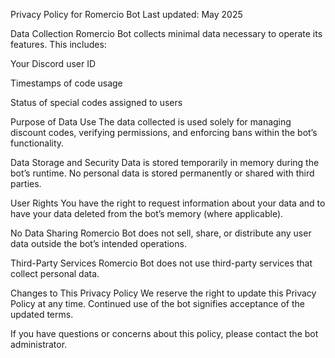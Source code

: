 Privacy Policy for Romercio Bot
Last updated: May 2025

Data Collection
Romercio Bot collects minimal data necessary to operate its features. This includes:

Your Discord user ID

Timestamps of code usage

Status of special codes assigned to users

Purpose of Data Use
The data collected is used solely for managing discount codes, verifying permissions, and enforcing bans within the bot’s functionality.

Data Storage and Security
Data is stored temporarily in memory during the bot’s runtime. No personal data is stored permanently or shared with third parties.

User Rights
You have the right to request information about your data and to have your data deleted from the bot’s memory (where applicable).

No Data Sharing
Romercio Bot does not sell, share, or distribute any user data outside the bot’s intended operations.

Third-Party Services
Romercio Bot does not use third-party services that collect personal data.

Changes to This Privacy Policy
We reserve the right to update this Privacy Policy at any time. Continued use of the bot signifies acceptance of the updated terms.

If you have questions or concerns about this policy, please contact the bot administrator.
